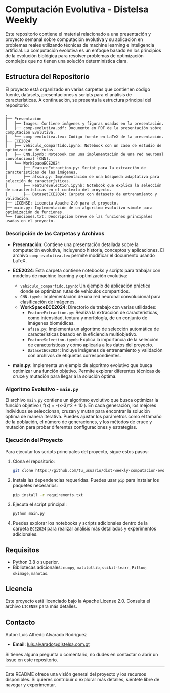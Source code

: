 # Computación Evolutiva - Distelsa Weekly

Este repositorio contiene el material relacionado a una presentación y proyecto semanal sobre computación evolutiva y su aplicación en problemas reales utilizando técnicas de machine learning e inteligencia artificial. La computación evolutiva es un enfoque basado en los principios de la evolución biológica para resolver problemas de optimización complejos que no tienen una solución determinística clara.

## Estructura del Repositorio

El proyecto está organizado en varias carpetas que contienen código fuente, datasets, presentaciones y scripts para el análisis de características. A continuación, se presenta la estructura principal del repositorio:

```
.
├── Presentación
│   ├── Images: Contiene imágenes y figuras usadas en la presentación.
│   ├── comp-evolutiva.pdf: Documento en PDF de la presentación sobre Computación Evolutiva.
│   └── comp-evolutiva.tex: Código fuente en LaTeX de la presentación.
├── ECE2024
│   ├── vehiculo_compartido.ipynb: Notebook con un caso de estudio de optimización de rutas.
│   ├── CNN.ipynb: Notebook con una implementación de una red neuronal convolucional (CNN).
│   └── WorkSpaceECE2024
│       ├── FeatureExtraction.py: Script para la extracción de características de las imágenes.
│       ├── afssa.py: Implementación de una búsqueda adaptativa para selección de características.
│       ├── FeatureSelection.ipynb: Notebook que explica la selección de características en el contexto del proyecto.
│       ├── DatasetECE2024: Carpeta con datasets de entrenamiento y validación.
├── LICENSE: Licencia Apache 2.0 para el proyecto.
├── main.py: Implementación de un algoritmo evolutivo simple para optimización de funciones.
└── funciones.txt: Descripción breve de las funciones principales usadas en el proyecto.
```

### Descripción de las Carpetas y Archivos

- **Presentación**: Contiene una presentación detallada sobre la computación evolutiva, incluyendo historia, conceptos y aplicaciones. El archivo `comp-evolutiva.tex` permite modificar el documento usando LaTeX.
- **ECE2024**: Esta carpeta contiene notebooks y scripts para trabajar con modelos de machine learning y optimización evolutiva:
  - `vehiculo_compartido.ipynb`: Un ejemplo de aplicación práctica donde se optimizan rutas de vehículos compartidos.
  - `CNN.ipynb`: Implementación de una red neuronal convolucional para clasificación de imágenes.
  - **WorkSpaceECE2024**: Directorio de trabajo con varias utilidades:
    - `FeatureExtraction.py`: Realiza la extracción de características, como intensidad, textura y morfología, de un conjunto de imágenes biomédicas.
    - `afssa.py`: Implementa un algoritmo de selección automática de características basado en la eficiencia multiobjetivo.
    - `FeatureSelection.ipynb`: Explica la importancia de la selección de características y cómo aplicarla a los datos del proyecto.
    - `DatasetECE2024`: Incluye imágenes de entrenamiento y validación con archivos de etiquetas correspondientes.

- **main.py**: Implementa un ejemplo de algoritmo evolutivo que busca optimizar una función objetivo. Permite explorar diferentes técnicas de cruce y mutación para llegar a la solución óptima.

### Algoritmo Evolutivo - `main.py`

El archivo `main.py` contiene un algoritmo evolutivo que busca optimizar la función objetivo \( f(x) = -(x-3)^2 + 10 \). En cada generación, los mejores individuos se seleccionan, cruzan y mutan para encontrar la solución óptima de manera iterativa. Puedes ajustar los parámetros como el tamaño de la población, el número de generaciones, y los métodos de cruce y mutación para probar diferentes configuraciones y estrategias.

### Ejecución del Proyecto

Para ejecutar los scripts principales del proyecto, sigue estos pasos:

1. Clona el repositorio:
   ```sh
   git clone https://github.com/tu_usuario/dist-weekly-computacion-evolutiva.git
   ```

2. Instala las dependencias requeridas. Puedes usar `pip` para instalar los paquetes necesarios:
   ```sh
   pip install -r requirements.txt
   ```

3. Ejecuta el script principal:
   ```sh
   python main.py
   ```

4. Puedes explorar los notebooks y scripts adicionales dentro de la carpeta `ECE2024` para realizar análisis más detallados y experimentos adicionales.

## Requisitos

- Python 3.8 o superior.
- Bibliotecas adicionales: `numpy`, `matplotlib`, `scikit-learn`, `Pillow`, `skimage`, `mahotas`.

## Licencia

Este proyecto está licenciado bajo la Apache License 2.0. Consulta el archivo `LICENSE` para más detalles.

## Contacto

Autor: Luis Alfredo Alvarado Rodríguez
- **Email**: luis.alvarado@distelsa.com.gt

Si tienes alguna pregunta o comentario, no dudes en contactar o abrir un Issue en este repositorio.

---

Este README ofrece una visión general del proyecto y los recursos disponibles. Si quieres contribuir o explorar más detalles, siéntete libre de navegar y experimentar.

